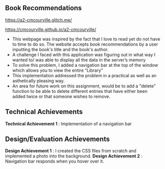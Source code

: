 ## Book Recommendations

https://a2-cmcourville.glitch.me/

https://cmcourville.github.io/a2-cmcourville/

- This webpage was inspired by the fact that I love to read yet do not have to time to do so. The website accepts book recommendations by a user inputting the book's title and the book's author.
- A challenge I faced with this application was figuring out in what way I wanted to/ was able to display all the data in the server’s memory  
- To solve this problem, I added a navigation bar at the top of the window which allows you to view the entire “Library”
- This implementation addressed the problem in a practical as well as an asthetically pleasing way.
- An area for future work on this assignment, would be to add a "delete" function to be able to delete different entries that have either been added twice or that someone wishes to remove.



## Technical Achievements 
**Technical Achievement 1** : Implementation of a navigation bar

## Design/Evaluation Achievements 
**Design Achievement 1** : I created the CSS files from scratch and implemented a photo into the background.
**Design Achievement 2** : Navigation bar responds when you hover over it.
